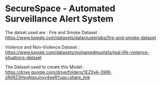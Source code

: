 # SecureSpace - Automated Surveillance Alert System
The datset used are : Fire and Smoke Dataset : https://www.kaggle.com/datasets/dataclusterlabs/fire-and-smoke-dataset

Violence and Non-Violence Dataset : https://www.kaggle.com/datasets/mohamedmustafa/real-life-violence-situations-dataset

The Dataset used to create this Model : https://drive.google.com/drive/folders/1EZ0yA-3WB-zRjIRZ3HsyAlqxJnvy4eeR?usp=share_link

